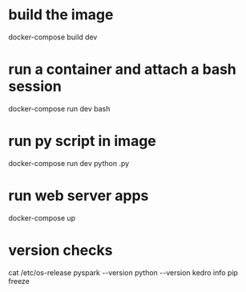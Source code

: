 # build the image
docker-compose build dev

# run a container and attach a bash session 
docker-compose run dev bash

# run py script in image
docker-compose run dev python <file>.py

# run web server apps
docker-compose up



# version checks
cat /etc/os-release
pyspark --version
python --version
kedro info
pip freeze